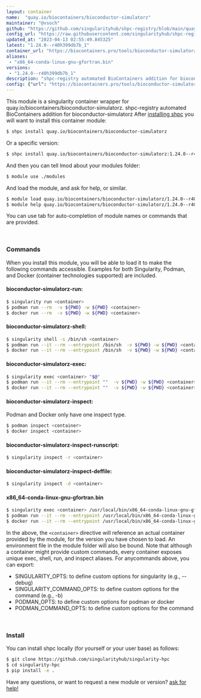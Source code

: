 ```yaml
---
layout: container
name:  "quay.io/biocontainers/bioconductor-simulatorz"
maintainer: "@vsoch"
github: "https://github.com/singularityhub/shpc-registry/blob/main/quay.io/biocontainers/bioconductor-simulatorz/container.yaml"
config_url: "https://raw.githubusercontent.com/singularityhub/shpc-registry/main/quay.io/biocontainers/bioconductor-simulatorz/container.yaml"
updated_at: "2023-04-13 02:55:49.845325"
latest: "1.24.0--r40h399db7b_1"
container_url: "https://biocontainers.pro/tools/bioconductor-simulatorz"
aliases:
 - "x86_64-conda-linux-gnu-gfortran.bin"
versions:
 - "1.24.0--r40h399db7b_1"
description: "shpc-registry automated BioContainers addition for bioconductor-simulatorz"
config: {"url": "https://biocontainers.pro/tools/bioconductor-simulatorz", "maintainer": "@vsoch", "description": "shpc-registry automated BioContainers addition for bioconductor-simulatorz", "latest": {"1.24.0--r40h399db7b_1": "sha256:fdf3978dae695934af48444b7630a4a0fc1ba229e302e935a50048c285eccb22"}, "tags": {"1.24.0--r40h399db7b_1": "sha256:fdf3978dae695934af48444b7630a4a0fc1ba229e302e935a50048c285eccb22"}, "docker": "quay.io/biocontainers/bioconductor-simulatorz", "aliases": {"x86_64-conda-linux-gnu-gfortran.bin": "/usr/local/bin/x86_64-conda-linux-gnu-gfortran.bin"}}
---
```


This module is a singularity container wrapper for quay.io/biocontainers/bioconductor-simulatorz.
shpc-registry automated BioContainers addition for bioconductor-simulatorz
After [installing shpc](#install) you will want to install this container module:


```bash
$ shpc install quay.io/biocontainers/bioconductor-simulatorz
```

Or a specific version:

```bash
$ shpc install quay.io/biocontainers/bioconductor-simulatorz:1.24.0--r40h399db7b_1
```

And then you can tell lmod about your modules folder:

```bash
$ module use ./modules
```

And load the module, and ask for help, or similar.

```bash
$ module load quay.io/biocontainers/bioconductor-simulatorz/1.24.0--r40h399db7b_1
$ module help quay.io/biocontainers/bioconductor-simulatorz/1.24.0--r40h399db7b_1
```

You can use tab for auto-completion of module names or commands that are provided.

<br>

### Commands

When you install this module, you will be able to load it to make the following commands accessible.
Examples for both Singularity, Podman, and Docker (container technologies supported) are included.

#### bioconductor-simulatorz-run:

```bash
$ singularity run <container>
$ podman run --rm  -v ${PWD} -w ${PWD} <container>
$ docker run --rm  -v ${PWD} -w ${PWD} <container>
```

#### bioconductor-simulatorz-shell:

```bash
$ singularity shell -s /bin/sh <container>
$ podman run --it --rm --entrypoint /bin/sh  -v ${PWD} -w ${PWD} <container>
$ docker run --it --rm --entrypoint /bin/sh  -v ${PWD} -w ${PWD} <container>
```

#### bioconductor-simulatorz-exec:

```bash
$ singularity exec <container> "$@"
$ podman run --it --rm --entrypoint ""  -v ${PWD} -w ${PWD} <container> "$@"
$ docker run --it --rm --entrypoint ""  -v ${PWD} -w ${PWD} <container> "$@"
```

#### bioconductor-simulatorz-inspect:

Podman and Docker only have one inspect type.

```bash
$ podman inspect <container>
$ docker inspect <container>
```

#### bioconductor-simulatorz-inspect-runscript:

```bash
$ singularity inspect -r <container>
```

#### bioconductor-simulatorz-inspect-deffile:

```bash
$ singularity inspect -d <container>
```


#### x86_64-conda-linux-gnu-gfortran.bin

```bash
$ singularity exec <container> /usr/local/bin/x86_64-conda-linux-gnu-gfortran.bin
$ podman run --it --rm --entrypoint /usr/local/bin/x86_64-conda-linux-gnu-gfortran.bin   -v ${PWD} -w ${PWD} <container> -c " $@"
$ docker run --it --rm --entrypoint /usr/local/bin/x86_64-conda-linux-gnu-gfortran.bin   -v ${PWD} -w ${PWD} <container> -c " $@"
```



In the above, the `<container>` directive will reference an actual container provided
by the module, for the version you have chosen to load. An environment file in the
module folder will also be bound. Note that although a container
might provide custom commands, every container exposes unique exec, shell, run, and
inspect aliases. For anycommands above, you can export:

 - SINGULARITY_OPTS: to define custom options for singularity (e.g., --debug)
 - SINGULARITY_COMMAND_OPTS: to define custom options for the command (e.g., -b)
 - PODMAN_OPTS: to define custom options for podman or docker
 - PODMAN_COMMAND_OPTS: to define custom options for the command

<br>

### Install

You can install shpc locally (for yourself or your user base) as follows:

```bash
$ git clone https://github.com/singularityhub/singularity-hpc
$ cd singularity-hpc
$ pip install -e .
```

Have any questions, or want to request a new module or version? [ask for help!](https://github.com/singularityhub/singularity-hpc/issues)